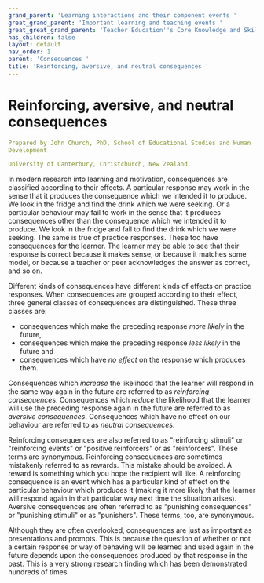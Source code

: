 ```yaml
---
grand_parent: 'Learning interactions and their component events '
great_grand_parent: 'Important learning and teaching events '
great_great_grand_parent: 'Teacher Education''s Core Knowledge and Skills.'
has_children: false
layout: default
nav_order: 1
parent: 'Consequences '
title: 'Reinforcing, aversive, and neutral consequences '
---
```

# Reinforcing, aversive, and neutral consequences


```yaml
Prepared by John Church, PhD, School of Educational Studies and Human
Development

University of Canterbury, Christchurch, New Zealand.
```


In modern research into learning and motivation, consequences are
classified according to their effects. A particular response may work in
the sense that it produces the consequence which we intended it to
produce. We look in the fridge and find the drink which we were seeking.
Or a particular behaviour may fail to work in the sense that it produces
consequences other than the consequence which we intended it to produce.
We look in the fridge and fail to find the drink which we were seeking.
The same is true of practice responses. These too have consequences for
the learner. The learner may be able to see that their response is
correct because it makes sense, or because it matches some model, or
because a teacher or peer acknowledges the answer as correct, and so on.

Different kinds of consequences have different kinds of effects on
practice responses. When consequences are grouped according to their
effect, three general classes of consequences are distinguished. These
three classes are:

-   consequences which make the preceding response *more likely* in the
    future,
-   consequences which make the preceding response *less likely* in the
    future and
-   consequences which have *no effect* on the response which produces
    them.

Consequences which *increase* the likelihood that the learner will
respond in the same way again in the future are referred to as
*reinforcing consequences*. Consequences which *reduce* the likelihood
that the learner will use the preceding response again in the future are
referred to as *aversive consequences*. Consequences which have no
effect on our behaviour are referred to as *neutral consequences*.

Reinforcing consequences are also referred to as "reinforcing stimuli"
or "reinforcing events" or "positive reinforcers" or as "reinforcers".
These terms are synonymous. Reinforcing consequences are sometimes
mistakenly referred to as rewards. This mistake should be avoided. A
reward is something which you hope the recipient will like. A
reinforcing consequence is an event which has a particular kind of
effect on the particular behaviour which produces it (making it more
likely that the learner will respond again in that particular way next
time the situation arises). Aversive consequences are often referred to
as "punishing consequences" or "punishing stimuli" or as "punishers".
These terms, too, are synonymous.

Although they are often overlooked, consequences are just as important
as presentations and prompts. This is because the question of whether or
not a certain response or way of behaving will be learned and used again
in the future depends upon the consequences produced by that response in
the past. This is a very strong research finding which has been
demonstrated hundreds of times.
